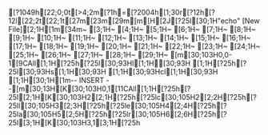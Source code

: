 [?1049h[22;0;0t[>4;2m[?1h=[?2004h[1;30r[?12h[?12l[22;2t[22;1t[27m[23m[29m[m[H[2J[?25l[30;1H"echo" [New File][2;1H[1m[34m~                                                                                                                       [3;1H~                                                                                                                       [4;1H~                                                                                                                       [5;1H~                                                                                                                       [6;1H~                                                                                                                       [7;1H~                                                                                                                       [8;1H~                                                                                                                       [9;1H~                                                                                                                       [10;1H~                                                                                                                       [11;1H~                                                                                                                       [12;1H~                                                                                                                       [13;1H~                                                                                                                       [14;1H~                                                                                                                       [15;1H~                                                                                                                       [16;1H~                                                                                                                       [17;1H~                                                                                                                       [18;1H~                                                                                                                       [19;1H~                                                                                                                       [20;1H~                                                                                                                       [21;1H~                                                                                                                       [22;1H~                                                                                                                       [23;1H~                                                                                                                       [24;1H~                                                                                                                       [25;1H~                                                                                                                       [26;1H~                                                                                                                       [27;1H~                                                                                                                       [28;1H~                                                                                                                       [29;1H~                                                                                                                       [m[30;103H0,0-1[9CAll[1;1H[?25h[?25l[30;93Hl[1;1H[30;93H [1;1H[?25h[?25l[30;93Hs[1;1H[30;93H [1;1H[30;93Hcl[1;1H[30;93H  [1;1H[30;1H[1m-- INSERT --[m[30;13H[K[30;103H0,1[11CAll[1;1H[?25h[?25l[2;1H[K[30;103H2[2;1H[?25h[?25lc[30;105H2[2;2H[?25h[?25ll[30;105H3[2;3H[?25h[?25le[30;105H4[2;4H[?25h[?25la[30;105H5[2;5H[?25h[?25lr[30;105H6[2;6H[?25h[?25l[3;1H[K[30;103H3,1[3;1H[?25h